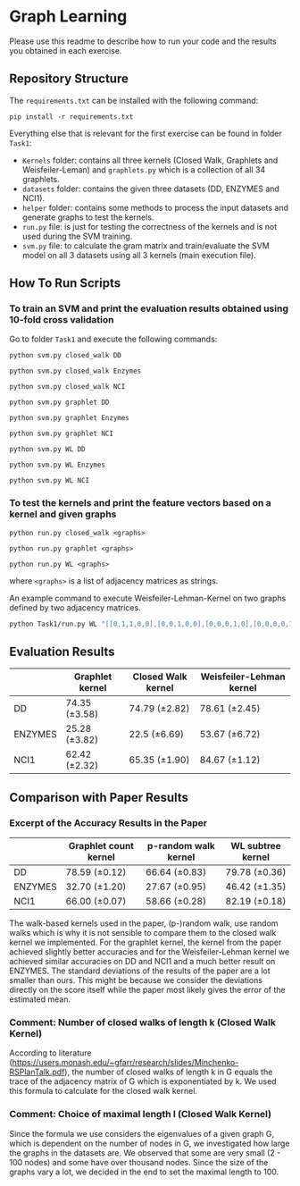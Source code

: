 # Graph Learning
Please use this readme to describe how to run your code and the results you obtained in each exercise.

## Repository Structure

The ``requirements.txt`` can be installed with the following command:

``pip install -r requirements.txt``

Everything else that is relevant for the first exercise can be found in folder ``Task1``:

* ``Kernels`` folder: contains all three kernels (Closed Walk, Graphlets and Weisfeiler-Leman) and ``graphlets.py`` which is a collection of all 34 graphlets.
* ``datasets`` folder: contains the given three datasets (DD, ENZYMES and NCI1).
* ``helper`` folder: contains some methods to process the input datasets and generate graphs to test the kernels.
* ``run.py`` file: is just for testing the correctness of the kernels and is not used during the SVM training.
* ``svm.py`` file: to calculate the gram matrix and train/evaluate the SVM model on all 3 datasets using all 3 kernels (main execution file).

## How To Run Scripts

### To train an SVM and print the evaluation results obtained using 10-fold cross validation

Go to folder ``Task1`` and execute the following commands:

``python svm.py closed_walk DD`` 

``python svm.py closed_walk Enzymes``

``python svm.py closed_walk NCI``

``python svm.py graphlet DD``

``python svm.py graphlet Enzymes``

``python svm.py graphlet NCI``

``python svm.py WL DD``

``python svm.py WL Enzymes``

``python svm.py WL NCI``

### To test the kernels and print the feature vectors based on a kernel and given graphs
``python run.py closed_walk <graphs>``

``python run.py graphlet <graphs>``

``python run.py WL <graphs>``

 where ``<graphs>`` is a list of adjacency matrices as strings.

An example command to execute Weisfeiler-Lehman-Kernel on two graphs defined by two adjacency matrices.

```bash
python Task1/run.py WL "[[0,1,1,0,0],[0,0,1,0,0],[0,0,0,1,0],[0,0,0,0,1],[0,0,0,0,0]]" "[[0,1,1,0,0],[0,1,1,1,0],[0,0,0,1,0],[0,0,0,0,1],[0,0,0,0,0]]"
```

## Evaluation Results

|         | Graphlet kernel | Closed Walk kernel | Weisfeiler-Lehman kernel |
|---------|-----------------|--------------------|--------------------------|
| DD      | 74.35 (±3.58)   | 74.79 (±2.82)      | 78.61 (±2.45)            |
| ENZYMES | 25.28 (±3.82)   | 22.5 (±6.69)       | 53.67 (±6.72)            |
| NCI1    | 62.42 (±2.32)   | 65.35 (±1.90)      | 84.67 (±1.12)            |

## Comparison with Paper Results

### Excerpt of the Accuracy Results in the Paper
|         | Graphlet count kernel | p-random walk kernel | WL subtree  kernel  |
|---------|----------------|---------------|---------------|
| DD      | 78.59 (±0.12)  | 66.64 (±0.83) | 79.78 (±0.36) |
| ENZYMES | 32.70 (±1.20)  | 27.67 (±0.95) | 46.42 (±1.35) |
| NCI1    | 66.00 (±0.07)  | 58.66 (±0.28) | 82.19 (±0.18) |

The walk-based kernels used in the paper, (p-)random walk, use random walks which is why it is not sensible to compare them to the closed walk kernel we implemented. For the graphlet kernel, the kernel from the paper achieved slightly better accuracies and for the Weisfeiler-Lehman kernel we achieved similar accuracies on DD and NCI1 and a much better result on ENZYMES. The standard deviations of the results of the paper are a lot smaller than ours. This might be because we consider the deviations directly on the score itself while the paper most likely gives the error of the estimated mean.

### Comment: Number of closed walks of length k (Closed Walk Kernel)

According to literature (https://users.monash.edu/~gfarr/research/slides/Minchenko-RSPlanTalk.pdf), the number of closed walks of length k in G equals the trace of the adjacency matrix of G which is exponentiated by k. We used this formula to calculate for the closed walk kernel.


### Comment: Choice of maximal length l (Closed Walk Kernel)

Since the formula we use considers the eigenvalues of a given graph G, which is dependent on the number of nodes in G, we investigated how large the graphs in the datasets are. We observed that some are very small (2 - 100 nodes) and some have over thousand nodes. Since the size of the graphs vary a lot, we decided in the end to set the maximal length to 100.

